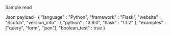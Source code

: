 Sample read


Json payload=
{
    "language" : "Python",
    "framework" : "Flask",
    "website" : "Scotch",
    "version_info" : {
        "python" : "3.9.0",
        "flask" : "1.1.2"
    },
    "examples" : ["query", "form", "json"],
    "boolean_test" : true
}
